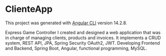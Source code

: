 # ClienteApp

This project was generated with [Angular CLI](https://github.com/angular/angular-cli) version 14.2.8.


Express Game Controller
I created and designed a web application that was in charge of managing clients, products and invoices. It implements a CRUD system, REST API, JPA, Spring Security OAuth2, JWT. Developing Frontend and Backend, Spring Boot, Angular, functional programming, MySQL.

